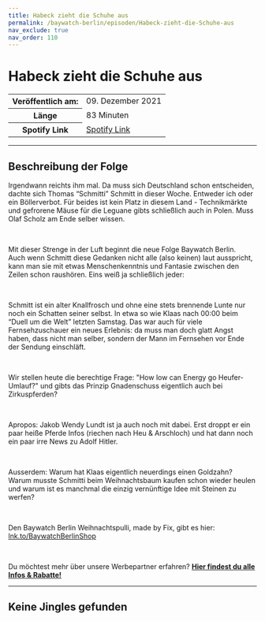 ```yaml
---
title: Habeck zieht die Schuhe aus
permalink: /baywatch-berlin/episoden/Habeck-zieht-die-Schuhe-aus
nav_exclude: true
nav_order: 110
---
```


# Habeck zieht die Schuhe aus
<table class="resp-table dcf-table dcf-table-responsive dcf-table-bordered dcf-table-striped dcf-w-100%">
                    <tbody>
                        <tr>
                            <th scope="row">Veröffentlich am:</th>
                            <td data-label="Veröffentlich am:">09. Dezember 2021</td>
                        </tr>
                        <tr>
                            <th scope="row">Länge </th>
                            <td data-label="Länge ">83 Minuten</td>
                        </tr><tr>
                                <th scope="row">Spotify Link</th>
                                <td data-label="Spotify Link"><a href="https://open.spotify.com/episode/39DFFSuzwNKhl4qyblXPwE">Spotify Link</a></td>
                            </tr></tbody>
                </table>

***

## Beschreibung der Folge

<div>
<p>Irgendwann reichts ihm mal. Da muss sich Deutschland schon entscheiden, dachte sich Thomas “Schmitti” Schmitt in dieser Woche. Entweder ich oder ein Böllerverbot. Für beides ist kein Platz in diesem Land - Technikmärkte und gefrorene Mäuse für die Leguane gibts schließlich auch in Polen. Muss Olaf Scholz am Ende selber wissen. </p> <br> <p>Mit dieser Strenge in der Luft beginnt die neue Folge Baywatch Berlin.  <br> Auch wenn Schmitt diese Gedanken nicht alle (also keinen) laut ausspricht, kann man sie mit etwas Menschenkenntnis und Fantasie zwischen den Zeilen schon raushören. Eins weiß ja schließlich jeder: </p> <br> <p>Schmitt ist ein alter Knallfrosch und ohne eine stets brennende Lunte nur noch ein Schatten seiner selbst. In etwa so wie Klaas nach 00:00 beim “Duell um die Welt” letzten Samstag. Das war auch für viele Fernsehzuschauer ein neues Erlebnis: da muss man doch glatt Angst haben, dass nicht man selber, sondern der Mann im Fernsehen vor Ende der Sendung einschläft. </p> <br> <p>Wir stellen heute die berechtige Frage: "How low can Energy go Heufer-Umlauf?" und gibts das Prinzip Gnadenschuss eigentlich auch bei Zirkuspferden?</p> <br> <p>Apropos: Jakob Wendy Lundt ist ja auch noch mit dabei. Erst droppt er ein paar heiße Pferde Infos (riechen nach Heu &amp; Arschloch) und hat dann noch ein paar irre News zu Adolf Hitler. </p> <br> <p>Ausserdem: Warum hat Klaas eigentlich neuerdings einen Goldzahn?  <br> Warum musste Schmitti beim Weihnachtsbaum kaufen schon wieder heulen und warum ist es manchmal die einzig vernünftige Idee mit Steinen zu werfen? </p> <br> <p>Den Baywatch Berlin Weihnachtspulli, made by Fix, gibt es hier: <a href="lnk.to/BaywatchBerlinShop">lnk.to/BaywatchBerlinShop</a></p> <br> <p>Du möchtest mehr über unsere Werbepartner erfahren? <a href="https://linktr.ee/BaywatchBerlin"><strong>Hier findest du alle Infos & Rabatte!</strong></a></p>  
</div>

***

## Keine Jingles gefunden